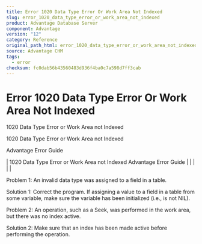 ```yaml
---
title: Error 1020 Data Type Error Or Work Area Not Indexed
slug: error_1020_data_type_error_or_work_area_not_indexed
product: Advantage Database Server
component: Advantage
version: "12"
category: Reference
original_path_html: error_1020_data_type_error_or_work_area_not_indexed.htm
source: Advantage CHM
tags:
  - error
checksum: fc0dab56b43560483d936f4ba0c7a598d7ff3cab
---
```


# Error 1020 Data Type Error Or Work Area Not Indexed

1020 Data Type Error or Work Area not Indexed

1020 Data Type Error or Work Area not Indexed

Advantage Error Guide

| 1020 Data Type Error or Work Area not Indexed  Advantage Error Guide |  |  |  |  |

Problem 1: An invalid data type was assigned to a field in a table.

Solution 1: Correct the program. If assigning a value to a field in a table from some variable, make sure the variable has been initialized (i.e., is not NIL).

Problem 2: An operation, such as a Seek, was performed in the work area, but there was no index active.

Solution 2: Make sure that an index has been made active before performing the operation.
